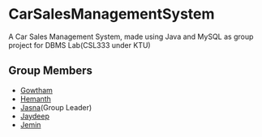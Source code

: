 # CarSalesManagementSystem
A Car Sales Management System, made using Java and MySQL as group project for DBMS Lab(CSL333 under KTU)

## Group Members
* [Gowtham](https://example.com/)
* [Hemanth](https://github.com/Hemanth3303)
* [Jasna](https://example.com/)(Group Leader)
* [Jaydeep](https://example.com/)
* [Jemin](https://example.com/)